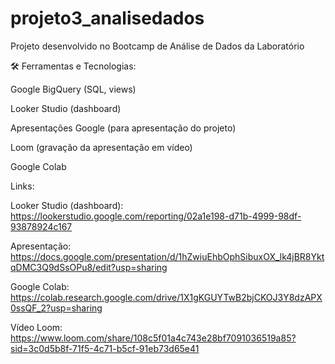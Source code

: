 # projeto3_analisedados
Projeto desenvolvido no Bootcamp de Análise de Dados da Laboratório

🛠 Ferramentas e Tecnologias:

Google BigQuery (SQL, views)

Looker Studio (dashboard)

Apresentações Google (para apresentação do projeto)

Loom (gravação da apresentação em vídeo)

Google Colab

Links:

Looker Studio (dashboard): https://lookerstudio.google.com/reporting/02a1e198-d71b-4999-98df-93878924c167

Apresentação: https://docs.google.com/presentation/d/1hZwiuEhbOphSibuxOX_lk4jBR8YktqDMC3Q9dSsOPu8/edit?usp=sharing

Google Colab: https://colab.research.google.com/drive/1X1gKGUYTwB2bjCKOJ3Y8dzAPX0ssQF_2?usp=sharing

Vídeo Loom: https://www.loom.com/share/108c5f01a4c743e28bf7091036519a85?sid=3c0d5b8f-71f5-4c71-b5cf-91eb73d65e41
